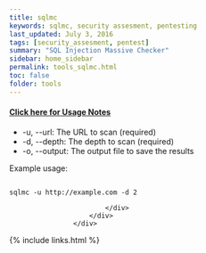 ```yaml
---
title: sqlmc
keywords: sqlmc, security assesment, pentesting
last_updated: July 3, 2016
tags: [security_assesment, pentest] 
summary: "SQL Injection Massive Checker"
sidebar: home_sidebar
permalink: tools_sqlmc.html
toc: false
folder: tools
---
```


<div class="panel-group" id="accordion">
                    <div class="panel panel-default">
                        <div class="panel-heading">
                            <h4 class="panel-title">
                                <a class="noCrossRef accordion-toggle" data-toggle="collapse" data-parent="#accordion" href="#collapseOne">Click here for Usage Notes</a>
                            </h4>
                        </div>
                        <div id="collapseOne" class="panel-collapse collapse noCrossRef">
                            <div class="panel-body">
<ul>
<li>-u, --url: The URL to scan (required)</li><li>-d, --depth: The depth to scan (required)</li><li>-o, --output: The output file to save the results</li>
</ul>
Example usage:


<div class="language-html highlighter-rouge"><div class="highlight"><pre class="highlight"><code>
sqlmc -u http://example.com -d 2
</code></pre></div></div>


                            </div>
                        </div>
                    </div>
</div>
<!-- /.panel-group -->


{% include links.html %}

